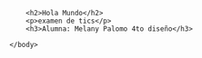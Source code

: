 <html>
    <head>
        <meta charset="UTF-8">
        <link rel="stylesheet" type="" href="examen diseño.css">
        <title>Examen de diseño de programacion</title>
        </head>
        <body>

            <h2>Hola Mundo</h2>
            <p>examen de tics</p>
            <h3>Alumna: Melany Palomo 4to diseño</h3>
            
        </body>
</html>
